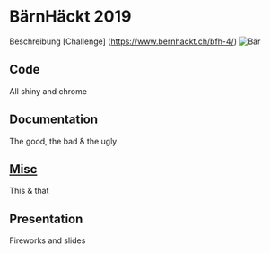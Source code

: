 # BärnHäckt 2019
Beschreibung [Challenge] (https://www.bernhackt.ch/bfh-4/)
![Bär](https://www.bernhackt.ch/wp-content/uploads/bear_animiert_gelb-3.gif)
## Code

All shiny and chrome

## Documentation

The good, the bad & the ugly

## [Misc](https://www.youtube.com/watch?v=dQw4w9WgXcQ)

This & that

## Presentation

Fireworks and slides
